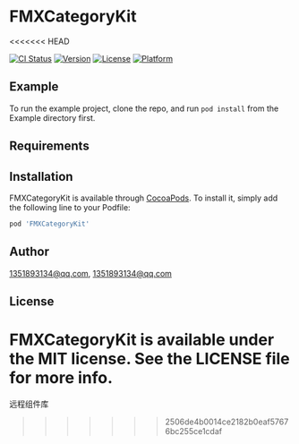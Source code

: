# FMXCategoryKit
<<<<<<< HEAD

[![CI Status](https://img.shields.io/travis/1351893134@qq.com/FMXCategoryKit.svg?style=flat)](https://travis-ci.org/1351893134@qq.com/FMXCategoryKit)
[![Version](https://img.shields.io/cocoapods/v/FMXCategoryKit.svg?style=flat)](https://cocoapods.org/pods/FMXCategoryKit)
[![License](https://img.shields.io/cocoapods/l/FMXCategoryKit.svg?style=flat)](https://cocoapods.org/pods/FMXCategoryKit)
[![Platform](https://img.shields.io/cocoapods/p/FMXCategoryKit.svg?style=flat)](https://cocoapods.org/pods/FMXCategoryKit)

## Example

To run the example project, clone the repo, and run `pod install` from the Example directory first.

## Requirements

## Installation

FMXCategoryKit is available through [CocoaPods](https://cocoapods.org). To install
it, simply add the following line to your Podfile:

```ruby
pod 'FMXCategoryKit'
```

## Author

1351893134@qq.com, 1351893134@qq.com

## License

FMXCategoryKit is available under the MIT license. See the LICENSE file for more info.
=======
远程组件库
>>>>>>> 2506de4b0014ce2182b0eaf57676bc255ce1cdaf
